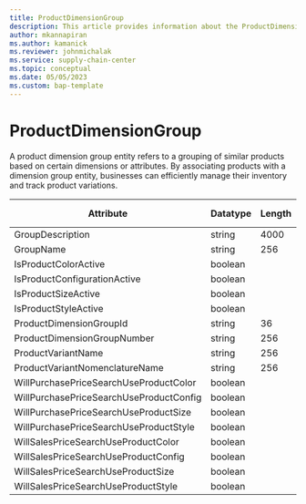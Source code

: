 ```yaml
---
title: ProductDimensionGroup
description: This article provides information about the ProductDimensionGroup entity.
author: mkannapiran
ms.author: kamanick
ms.reviewer: johnmichalak
ms.service: supply-chain-center
ms.topic: conceptual
ms.date: 05/05/2023
ms.custom: bap-template
---
```


# **ProductDimensionGroup**

A product dimension group entity refers to a grouping of similar products based on certain dimensions or attributes. By associating products with a dimension group entity, businesses can efficiently manage their inventory and track product variations.


|	Attribute	|	Datatype	|	Length	|	Primary Key	|	Description	|
|---------------|--------|------|----------|-----------|
|	GroupDescription	|	string	|	4000	|	No	|	#N/A	|
|	GroupName	|	string	|	256	|	No	|	#N/A	|
|	IsProductColorActive	|	boolean	|		|	No	|	#N/A	|
|	IsProductConfigurationActive	|	boolean	|		|	No	|	#N/A	|
|	IsProductSizeActive	|	boolean	|		|	No	|	#N/A	|
|	IsProductStyleActive	|	boolean	|		|	No	|	#N/A	|
|	ProductDimensionGroupId	|	string	|	36	|	Yes	|	#N/A	|
|	ProductDimensionGroupNumber	|	string	|	256	|	Yes	|	#N/A	|
|	ProductVariantName	|	string	|	256	|	No	|	#N/A	|
|	ProductVariantNomenclatureName	|	string	|	256	|	No	|	#N/A	|
|	WillPurchasePriceSearchUseProductColor	|	boolean	|		|	No	|	#N/A	|
|	WillPurchasePriceSearchUseProductConfig	|	boolean	|		|	No	|	#N/A	|
|	WillPurchasePriceSearchUseProductSize	|	boolean	|		|	No	|	#N/A	|
|	WillPurchasePriceSearchUseProductStyle	|	boolean	|		|	No	|	#N/A	|
|	WillSalesPriceSearchUseProductColor	|	boolean	|		|	No	|	#N/A	|
|	WillSalesPriceSearchUseProductConfig	|	boolean	|		|	No	|	#N/A	|
|	WillSalesPriceSearchUseProductSize	|	boolean	|		|	No	|	#N/A	|
|	WillSalesPriceSearchUseProductStyle	|	boolean	|		|	No	|	#N/A	|
